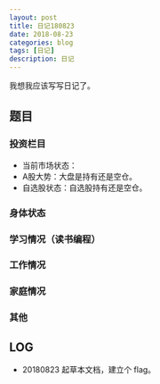 ```yaml
---
layout: post
title: 日记180823
date: 2018-08-23
categories: blog
tags: [日记]
description: 日记
---
```


我想我应该写写日记了。

## 题目
### 投资栏目
- 当前市场状态：
- A股大势：大盘是持有还是空仓。
- 自选股状态：自选股持有还是空仓。

### 身体状态

### 学习情况（读书编程）

### 工作情况

### 家庭情况


### 其他





## LOG
- 20180823 起草本文档，建立个 flag。
